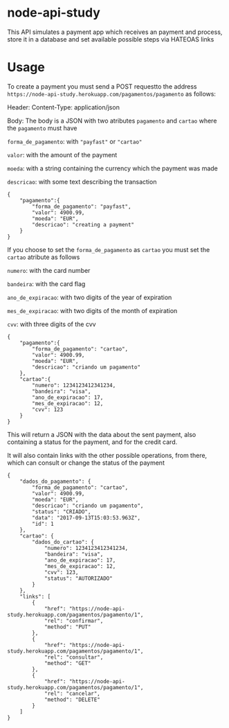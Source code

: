 # node-api-study

This API simulates a payment app which receives an payment and process, store it in a database and set available possible steps via HATEOAS links

# Usage

To create a payment you must send a POST requestto the address `https://node-api-study.herokuapp.com/pagamentos/pagamento` as follows:

Header: Content-Type: application/json

Body: The body is a JSON with two atributes `pagamento` and `cartao` where the `pagamento` must have

`forma_de_pagamento`: with `"payfast"` or `"cartao"`

`valor`: with the amount of the payment

`moeda`: with a string containing the currency which the payment was made

`descricao`: with some text describing the transaction


```
{
	"pagamento":{
		"forma_de_pagamento": "payfast",
		"valor": 4900.99,
		"moeda": "EUR",
		"descricao": "creating a payment"
	}
}
```

If you choose to set the `forma_de_pagamento` as `cartao` you must set the `cartao` atribute as follows

`numero`: with the card number

`bandeira`: with the card flag

`ano_de_expiracao`: with two digits of the year of expiration

`mes_de_expiracao`: with two digits of the month of expiration

`cvv`: with three digits of the cvv

```
{
	"pagamento":{
		"forma_de_pagamento": "cartao",
		"valor": 4900.99,
		"moeda": "EUR",
		"descricao": "criando um pagamento"
	},
	"cartao":{
		"numero": 1234123412341234,
		"bandeira": "visa",
		"ano_de_expiracao": 17,
		"mes_de_expiracao": 12,
		"cvv": 123
	}
}
```

This will return a JSON with the data about the sent payment, also containing a status for the payment, and for the credit card.

It will also contain links with the other possible operations, from there, which can consult or change the status of the payment

```
{
    "dados_do_pagamento": {
        "forma_de_pagamento": "cartao",
        "valor": 4900.99,
        "moeda": "EUR",
        "descricao": "criando um pagamento",
        "status": "CRIADO",
        "data": "2017-09-13T15:03:53.963Z",
        "id": 1
    },
    "cartao": {
        "dados_do_cartao": {
            "numero": 1234123412341234,
            "bandeira": "visa",
            "ano_de_expiracao": 17,
            "mes_de_expiracao": 12,
            "cvv": 123,
            "status": "AUTORIZADO"
        }
    },
    "links": [
        {
            "href": "https://node-api-study.herokuapp.com/pagamentos/pagamento/1",
            "rel": "confirmar",
            "method": "PUT"
        },
        {
            "href": "https://node-api-study.herokuapp.com/pagamentos/pagamento/1",
            "rel": "consultar",
            "method": "GET"
        },
        {
            "href": "https://node-api-study.herokuapp.com/pagamentos/pagamento/1",
            "rel": "cancelar",
            "method": "DELETE"
        }
    ]
}
```
